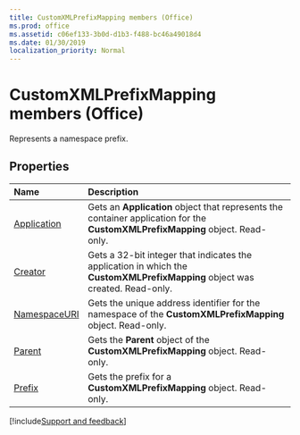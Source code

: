 ```yaml
---
title: CustomXMLPrefixMapping members (Office)
ms.prod: office
ms.assetid: c06ef133-3b0d-d1b3-f488-bc46a49018d4
ms.date: 01/30/2019
localization_priority: Normal
---
```



# CustomXMLPrefixMapping members (Office)

Represents a namespace prefix.


## Properties

|Name|Description|
|:-----|:-----|
|[Application](../../Office.CustomXMLPrefixMapping.Application.md)|Gets an **Application** object that represents the container application for the **CustomXMLPrefixMapping** object. Read-only.|
|[Creator](../../Office.CustomXMLPrefixMapping.Creator.md)|Gets a 32-bit integer that indicates the application in which the **CustomXMLPrefixMapping** object was created. Read-only.|
|[NamespaceURI](../../Office.CustomXMLPrefixMapping.NamespaceURI.md)|Gets the unique address identifier for the namespace of the **CustomXMLPrefixMapping** object. Read-only.|
|[Parent](../../Office.CustomXMLPrefixMapping.Parent.md)|Gets the **Parent** object of the **CustomXMLPrefixMapping** object. Read-only.|
|[Prefix](../../Office.CustomXMLPrefixMapping.Prefix.md)|Gets the prefix for a **CustomXMLPrefixMapping** object. Read-only.|

[!include[Support and feedback](~/includes/feedback-boilerplate.md)]